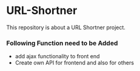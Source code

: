 # URL-Shortner
This repository is about a URL Shortner project.

### Following Function need to be Added
* add ajax functionality to front end
* Create own API for frontend and also for others
